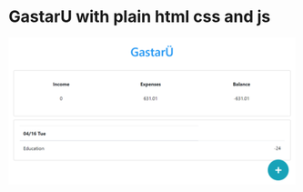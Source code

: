 # GastarU with plain html css and js

![alt text](https://github.com/arthur-es/gastaru-dev/blob/master/print.png)
